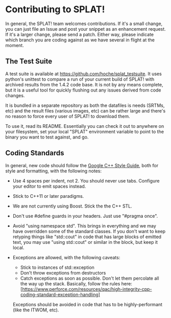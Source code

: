 # Contributing to SPLAT!

In general, the SPLAT! team welcomes contributions. If it's a small change, you can just file an Issue and post your snippet as an enhancement request. If it's a larger change, please send a patch. Either way, please indicate which branch you are coding against as we have several in flight at the moment.

## The Test Suite

A test suite is available at https://github.com/hoche/splat_testsuite. It uses python's unittest to compare a run of your current build of SPLAT! with archived results from the 1.4.2 code base. It is not by any means complete, but it is a useful tool for quickly flushing out any issues derived from code changes. 

It is bundled in a separate repository as both the datafiles is needs (SRTMs, etc) and the result files (various images, etc) can be rather large and there's no reason to force every user of SPLAT! to download them.

To use it, read its README. Essentially you can check it out to anywhere on your filesystem, set your local "SPLAT" environment variable to point to the binary you want to test against, and go.

## Coding Standards

In general, new code should follow the [Google C++ Style Guide](https://google.github.io/styleguide/cppguide.html), both for style and formatting, with the following notes:
* Use 4 spaces per indent, not 2. You should never use tabs. Configure your editor to emit spaces instead.
* Stick to C++11 or later paradigms.
* We are not currently using Boost. Stick the the C++ STL.
* Don't use #define guards in your headers. Just use "#pragma once". 
* Avoid "using namespace std". This brings in everything and we may have overridden some of the standard classes. If you don't want
  to keep retyping things like "std::cout" in code that has large blocks of emitted text, you may use "using std::cout" or similar
  in the block, but keep it local.
* Exceptions are allowed, with the following caveats:
  * Stick to instances of std::exception
  * Don't throw exceptions from destructors
  * Catch exceptions as soon as possible. Don't let them percolate all the way up the stack.
  Basically, follow the rules here: [https://www.perforce.com/resources/qac/high-integrity-cpp-coding-standard-exception-handling]

  Exceptions should be avoided in code that has to be highly-performant (like the ITWOM, etc).


